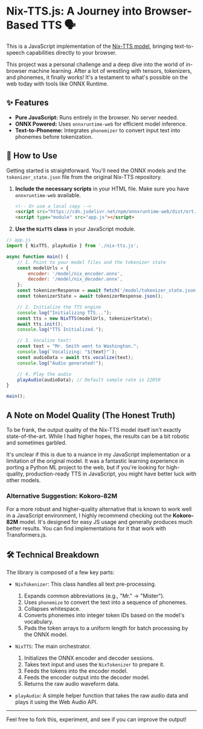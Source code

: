# Nix-TTS.js: A Journey into Browser-Based TTS 🗣️

This is a JavaScript implementation of the [Nix-TTS model](https://github.com/rendchevi/nix-tts), bringing text-to-speech capabilities directly to your browser.

This project was a personal challenge and a deep dive into the world of in-browser machine learning. After a lot of wrestling with tensors, tokenizers, and phonemes, it finally works! It's a testament to what's possible on the web today with tools like ONNX Runtime.

## ✨ Features

- **Pure JavaScript:** Runs entirely in the browser. No server needed.
- **ONNX Powered:** Uses `onnxruntime-web` for efficient model inference.
- **Text-to-Phoneme:** Integrates `phonemizer` to convert input text into phonemes before tokenization.

## 🚀 How to Use

Getting started is straightforward. You'll need the ONNX models and the `tokenizer_state.json` file from the original Nix-TTS repository.

1.  **Include the necessary scripts** in your HTML file. Make sure you have `onnxruntime-web` available.

    ```html
    <!-- Or use a local copy -->
    <script src="https://cdn.jsdelivr.net/npm/onnxruntime-web/dist/ort.min.js"></script>
    <script type="module" src="app.js"></script>
    ```

2.  **Use the `NixTTS` class** in your JavaScript module.

```javascript
// app.js
import { NixTTS, playAudio } from './nix-tts.js';

async function main() {
    // 1. Point to your model files and the tokenizer state
    const modelUrls = {
        encoder: '/model/nix_encoder.onnx',
        decoder: '/model/nix_decoder.onnx',
    };
    const tokenizerResponse = await fetch('/model/tokenizer_state.json');
    const tokenizerState = await tokenizerResponse.json();

    // 2. Initialize the TTS engine
    console.log("Initializing TTS...");
    const tts = new NixTTS(modelUrls, tokenizerState);
    await tts.init();
    console.log("TTS Initialized.");

    // 3. Vocalize text!
    const text = "Mr. Smith went to Washington.";
    console.log(`Vocalizing: "${text}"`);
    const audioData = await tts.vocalize(text);
    console.log("Audio generated!");

    // 4. Play the audio
    playAudio(audioData); // Default sample rate is 22050
}

main();
```

## A Note on Model Quality (The Honest Truth)

To be frank, the output quality of the Nix-TTS model itself isn't exactly state-of-the-art. While I had higher hopes, the results can be a bit robotic and sometimes garbled.

It's unclear if this is due to a nuance in my JavaScript implementation or a limitation of the original model. It was a fantastic learning experience in porting a Python ML project to the web, but if you're looking for high-quality, production-ready TTS in JavaScript, you might have better luck with other models.

### Alternative Suggestion: Kokoro-82M

For a more robust and higher-quality alternative that is known to work well in a JavaScript environment, I highly recommend checking out the **Kokoro-82M** model. It's designed for easy JS usage and generally produces much better results. You can find implementations for it that work with Transformers.js.

## 🛠️ Technical Breakdown

The library is composed of a few key parts:

-   `NixTokenizer`: This class handles all text pre-processing.
    1.  Expands common abbreviations (e.g., "Mr." -> "Mister").
    2.  Uses `phonemize` to convert the text into a sequence of phonemes.
    3.  Collapses whitespace.
    4.  Converts phonemes into integer token IDs based on the model's vocabulary.
    5.  Pads the token arrays to a uniform length for batch processing by the ONNX model.

-   `NixTTS`: The main orchestrator.
    1.  Initializes the ONNX encoder and decoder sessions.
    2.  Takes text input and uses the `NixTokenizer` to prepare it.
    3.  Feeds the tokens into the encoder model.
    4.  Feeds the encoder output into the decoder model.
    5.  Returns the raw audio waveform data.

-   `playAudio`: A simple helper function that takes the raw audio data and plays it using the Web Audio API.

---

Feel free to fork this, experiment, and see if you can improve the output!